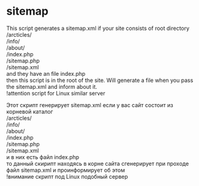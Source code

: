 # sitemap
This script generates a sitemap.xml
if your site consists of
root directory<br />
/arcticles/<br />
/info/<br />
/about/<br />
/index.php<br />
/sitemap.php<br />
/sitemap.xml<br />
and they have an file index.php<br />
then this script is in the root of the site. Will generate a file when you pass the sitemap.xml and inform about it.<br />
!attention script for Linux similar server

Этот скрипт генерирует sitemap.xml
если у вас сайт состоит из
корневой каталог<br />
/arcticles/<br />
/info/<br />
/about/<br />
/index.php<br />
/sitemap.php<br />
/sitemap.xml<br />
и в них есть файл index.php<br />
то данный скирипт находясь в корне сайта сгенерирует при проходе файл sitemap.xml и проинформирует об этом<br />
!внимание скрипт под Linux подобный сервер

